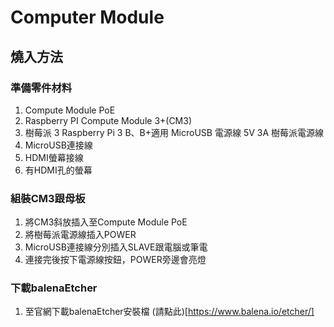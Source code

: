 # Computer Module
## 燒入方法
### 準備零件材料
1. Compute Module PoE 
2. Raspberry PI Compute Module 3+(CM3)
3. 樹莓派 3 Raspberry Pi 3 B、B+適用 MicroUSB 電源線 5V 3A 樹莓派電源線
4. MicroUSB連接線
5. HDMI螢幕接線
6. 有HDMI孔的螢幕

### 組裝CM3跟母板
1. 將CM3斜放插入至Compute Module PoE
2. 將樹莓派電源線插入POWER
3. MicroUSB連接線分別插入SLAVE跟電腦或筆電
4. 連接完後按下電源線按鈕，POWER旁邊會亮燈

### 下載balenaEtcher
1. 至官網下載balenaEtcher安裝檔
(請點此)[https://www.balena.io/etcher/]





